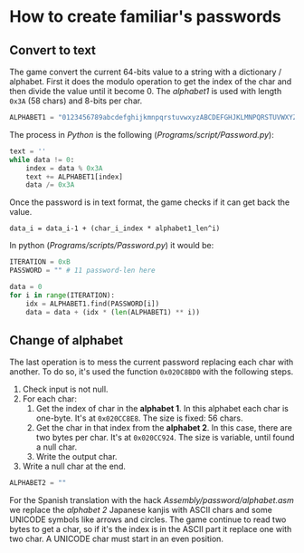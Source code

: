 # How to create familiar's passwords

## Convert to text
The game convert the current 64-bits value to a string with a dictionary / alphabet. First it does the modulo operation to get the index of the char and then divide the value until it become 0. The *alphabet1* is used with length `0x3A` (58 chars) and 8-bits per char.
```python
ALPHABET1 = "0123456789abcdefghijkmnpqrstuvwxyzABCDEFGHJKLMNPQRSTUVWXYZ"
```

The process in *Python* is the following (*Programs/script/Password.py*):
```python
text = ''
while data != 0:
    index = data % 0x3A
    text += ALPHABET1[index]
    data /= 0x3A
```

Once the password is in text format, the game checks if it can get back the value.
```
data_i = data_i-1 + (char_i_index * alphabet1_len^i)
```

In python (*Programs/scripts/Password.py*) it would be:
```python
ITERATION = 0xB
PASSWORD = "" # 11 password-len here

data = 0
for i in range(ITERATION):
    idx = ALPHABET1.find(PASSWORD[i])
    data = data + (idx * (len(ALPHABET1) ** i))
```

## Change of alphabet
The last operation is to mess the current password replacing each char with another. To do so, it's used the function `0x020C8BD0` with the following steps.

1. Check input is not null.
2. For each char:
    1. Get the index of char in the **alphabet 1**. In this alphabet     each char is one-byte. It's at `0x020CC8E8`. The size is fixed: 56 chars.
    2. Get the char in that index from the **alphabet 2**. In this case, there are two bytes per char. It's at `0x020CC924`. The size is variable, until found a null char.
    3. Write the output char.
3. Write a null char at the end.

```python
ALPHABET2 = ""
```

For the Spanish translation with the hack *Assembly/password/alphabet.asm* we replace the *alphabet 2* Japanese kanjis with ASCII chars and some UNICODE symbols like arrows and circles. The game continue to read two bytes to get a char, so if it's the index is in the ASCII part it replace one with two char.
A UNICODE char must start in an even position.
